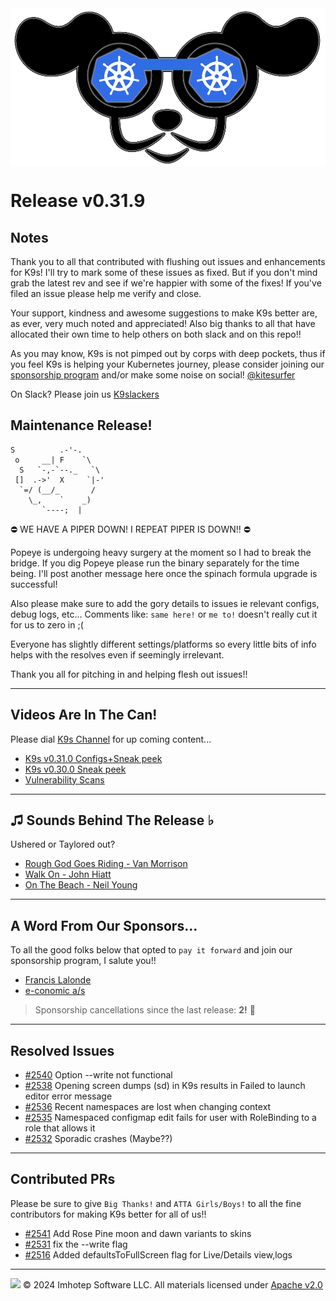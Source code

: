 <img src="https://raw.githubusercontent.com/derailed/k9s/master/assets/k9s.png" align="center" width="800" height="auto"/>

# Release v0.31.9

## Notes

Thank you to all that contributed with flushing out issues and enhancements for K9s!
I'll try to mark some of these issues as fixed. But if you don't mind grab the latest rev
and see if we're happier with some of the fixes!
If you've filed an issue please help me verify and close.

Your support, kindness and awesome suggestions to make K9s better are, as ever, very much noted and appreciated!
Also big thanks to all that have allocated their own time to help others on both slack and on this repo!!

As you may know, K9s is not pimped out by corps with deep pockets, thus if you feel K9s is helping your Kubernetes journey,
please consider joining our [sponsorship program](https://github.com/sponsors/derailed) and/or make some noise on social! [@kitesurfer](https://twitter.com/kitesurfer)

On Slack? Please join us [K9slackers](https://join.slack.com/t/k9sers/shared_invite/enQtOTA5MDEyNzI5MTU0LWQ1ZGI3MzliYzZhZWEyNzYxYzA3NjE0YTk1YmFmNzViZjIyNzhkZGI0MmJjYzhlNjdlMGJhYzE2ZGU1NjkyNTM)

## Maintenance Release!

```text
S          .-'-.
 o     __| F    `\
  S   `-,-`--._   `\
 []  .->'  X     `|-'
  `=/ (__/_       /
    \_,    `    _)
       `----;  |
```

⛔️ WE HAVE A PIPER DOWN! I REPEAT PIPER IS DOWN!! ⛔️

Popeye is undergoing heavy surgery at the moment so I had to break the bridge.
If you dig Popeye please run the binary separately for the time being.
I'll post another message here once the spinach formula upgrade is successful!

Also please make sure to add the gory details to issues ie relevant configs, debug logs, etc...
Comments like: `same here!` or `me to!` doesn't really cut it for us to zero in ;(

Everyone has slightly different settings/platforms so every little bits of info helps with the resolves even if seemingly irrelevant.

Thank you all for pitching in and helping flesh out issues!!

---

## Videos Are In The Can!

Please dial [K9s Channel](https://www.youtube.com/channel/UC897uwPygni4QIjkPCpgjmw) for up coming content...

* [K9s v0.31.0 Configs+Sneak peek](https://youtu.be/X3444KfjguE)
* [K9s v0.30.0 Sneak peek](https://youtu.be/mVBc1XneRJ4)
* [Vulnerability Scans](https://youtu.be/ULkl0MsaidU)

---

## ♫ Sounds Behind The Release ♭

Ushered or Taylored out?

* [Rough God Goes Riding - Van Morrison](https://www.youtube.com/watch?v=-kGrwRlJxcM)
* [Walk On - John Hiatt](https://www.youtube.com/watch?v=YVdMyeTQCkw)
* [On The Beach - Neil Young](https://www.youtube.com/watch?v=KBVde75e4sU)

---

## A Word From Our Sponsors...

To all the good folks below that opted to `pay it forward` and join our sponsorship program, I salute you!!

* [Francis Lalonde](https://github.com/f-lalonde)
* [e-conomic a/s](https://github.com/e-conomic)

> Sponsorship cancellations since the last release: **2!** 🥹

---

## Resolved Issues

* [#2540](https://github.com/zloom/k9s/issues/2540) Option --write not functional
* [#2538](https://github.com/zloom/k9s/issues/2538) Opening screen dumps (sd) in K9s results in Failed to launch editor error message
* [#2536](https://github.com/zloom/k9s/issues/2536) Recent namespaces are lost when changing context
* [#2535](https://github.com/zloom/k9s/issues/2535) Namespaced configmap edit fails for user with RoleBinding to a role that allows it
* [#2532](https://github.com/zloom/k9s/issues/2532) Sporadic crashes (Maybe??)

---

## Contributed PRs

Please be sure to give `Big Thanks!` and `ATTA Girls/Boys!` to all the fine contributors for making K9s better for all of us!!

* [#2541](https://github.com/zloom/k9s/pull/2541) Add Rose Pine moon and dawn variants to skins
* [#2531](https://github.com/zloom/k9s/pull/2531) fix the --write flag
* [#2516](https://github.com/zloom/k9s/pull/2516) Added defaultsToFullScreen flag for Live/Details view,logs

---

<img src="https://raw.githubusercontent.com/derailed/k9s/master/assets/imhotep_logo.png" width="32" height="auto"/> © 2024 Imhotep Software LLC. All materials licensed under [Apache v2.0](http://www.apache.org/licenses/LICENSE-2.0)